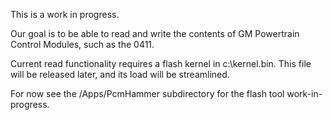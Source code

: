 This is a work in progress.

Our goal is to be able to read and write the contents of GM Powertrain Control Modules, such as the 0411.

Current read functionality requires a flash kernel in c:\kernel.bin.
This file will be released later, and its load will be streamlined.

For now see the /Apps/PcmHammer subdirectory for the flash tool work-in-progress.
